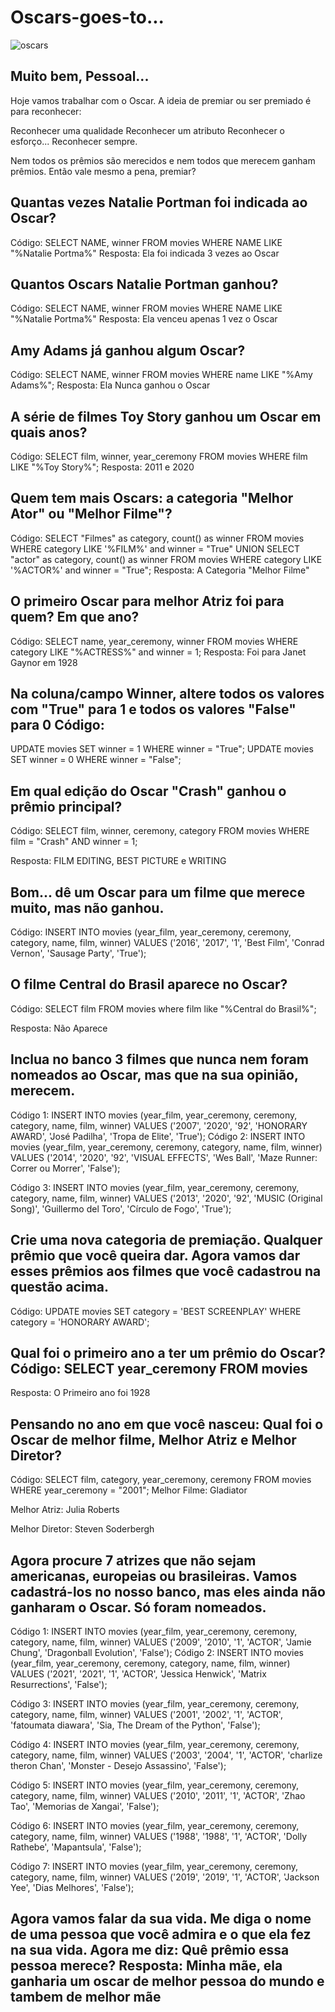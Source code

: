 # Oscars-goes-to...
![oscars](https://github.com/LucasSilva77/Oscars-goes-to/assets/125465336/e30d2620-d66e-4f14-97c7-30e93c95f0c9) 

## Muito bem, Pessoal...
Hoje vamos trabalhar com o Oscar. A ideia de premiar ou ser premiado é para reconhecer:

Reconhecer uma qualidade Reconhecer um atributo Reconhecer o esforço... Reconhecer sempre.

Nem todos os prêmios são merecidos e nem todos que merecem ganham prêmios. Então vale mesmo a pena, premiar?

## Quantas vezes Natalie Portman foi indicada ao Oscar? 
Código: SELECT NAME, winner FROM movies WHERE NAME LIKE "%Natalie Portma%"
Resposta: Ela foi indicada 3 vezes ao Oscar

## Quantos Oscars Natalie Portman ganhou? 
Código: SELECT NAME, winner FROM movies WHERE NAME LIKE "%Natalie Portma%"
Resposta: Ela venceu apenas 1 vez o Oscar

## Amy Adams já ganhou algum Oscar? 
Código: SELECT NAME, winner FROM movies WHERE name LIKE "%Amy Adams%";
Resposta: Ela Nunca ganhou o Oscar

## A série de filmes Toy Story ganhou um Oscar em quais anos? 
Código: SELECT film, winner, year_ceremony FROM movies WHERE film LIKE "%Toy Story%";
Resposta: 2011 e 2020

## Quem tem mais Oscars: a categoria "Melhor Ator" ou "Melhor Filme"? 
Código: SELECT "Filmes" as category, count() as winner FROM movies WHERE category LIKE '%FILM%' and winner = "True" UNION SELECT "actor" as category, count() as winner FROM movies WHERE category LIKE '%ACTOR%' and winner = "True";
Resposta: A Categoria "Melhor Filme"

## O primeiro Oscar para melhor Atriz foi para quem? Em que ano? 
Código: SELECT name, year_ceremony, winner FROM movies WHERE category LIKE "%ACTRESS%" and winner = 1;
Resposta: Foi para Janet Gaynor em 1928

## Na coluna/campo Winner, altere todos os valores com "True" para 1 e todos os valores "False" para 0 Código:
UPDATE movies SET winner = 1 WHERE winner = "True"; UPDATE movies SET winner = 0 WHERE winner = "False";

## Em qual edição do Oscar "Crash" ganhou o prêmio principal?
Código: SELECT film, winner, ceremony, category FROM movies WHERE film = "Crash" AND winner = 1;

Resposta: FILM EDITING, BEST PICTURE e WRITING

## Bom... dê um Oscar para um filme que merece muito, mas não ganhou.
Código: INSERT INTO movies (year_film, year_ceremony, ceremony, category, name, film, winner) VALUES ('2016', '2017', '1', 'Best Film', 'Conrad Vernon', 'Sausage Party', 'True');

## O filme Central do Brasil aparece no Oscar?
Código: SELECT film FROM movies where film like "%Central do Brasil%";

Resposta: Não Aparece

## Inclua no banco 3 filmes que nunca nem foram nomeados ao Oscar, mas que na sua opinião, merecem. 
Código 1: INSERT INTO movies (year_film, year_ceremony, ceremony, category, name, film, winner) VALUES ('2007', '2020', '92', 'HONORARY AWARD', 'José Padilha', 'Tropa de Elite', 'True');
Código 2: INSERT INTO movies (year_film, year_ceremony, ceremony, category, name, film, winner) VALUES ('2014', '2020', '92', 'VISUAL EFFECTS', 'Wes Ball', 'Maze Runner: Correr ou Morrer', 'False');

Código 3: INSERT INTO movies (year_film, year_ceremony, ceremony, category, name, film, winner) VALUES ('2013', '2020', '92', 'MUSIC (Original Song)', 'Guillermo del Toro', 'Círculo de Fogo', 'True');

## Crie uma nova categoria de premiação. Qualquer prêmio que você queira dar. Agora vamos dar esses prêmios aos filmes que você cadastrou na questão acima.
Código: UPDATE movies SET category = 'BEST SCREENPLAY' WHERE category = 'HONORARY AWARD';

## Qual foi o primeiro ano a ter um prêmio do Oscar? Código: SELECT year_ceremony FROM movies

Resposta: O Primeiro ano foi 1928

## Pensando no ano em que você nasceu: Qual foi o Oscar de melhor filme, Melhor Atriz e Melhor Diretor?
Código: SELECT film, category, year_ceremony, ceremony FROM movies WHERE year_ceremony = "2001";
Melhor Filme: Gladiator

Melhor Atriz: Julia Roberts

Melhor Diretor: Steven Soderbergh

## Agora procure 7 atrizes que não sejam americanas, europeias ou brasileiras. Vamos cadastrá-los no nosso banco, mas eles ainda não ganharam o Oscar. Só foram nomeados. 
Código 1: INSERT INTO movies (year_film, year_ceremony, ceremony, category, name, film, winner) VALUES ('2009', '2010', '1', 'ACTOR', 'Jamie Chung', 'Dragonball Evolution', 'False');
Código 2: INSERT INTO movies (year_film, year_ceremony, ceremony, category, name, film, winner) VALUES ('2021', '2021', '1', 'ACTOR', 'Jessica Henwick', 'Matrix Resurrections', 'False');

Código 3: INSERT INTO movies (year_film, year_ceremony, ceremony, category, name, film, winner) VALUES ('2001', '2002', '1', 'ACTOR', 'fatoumata diawara', 'Sia, The Dream of the Python', 'False');

Código 4: INSERT INTO movies (year_film, year_ceremony, ceremony, category, name, film, winner) VALUES ('2003', '2004', '1', 'ACTOR', 'charlize theron Chan', 'Monster - Desejo Assassino', 'False');

Código 5: INSERT INTO movies (year_film, year_ceremony, ceremony, category, name, film, winner) VALUES ('2010', '2011', '1', 'ACTOR', 'Zhao Tao', 'Memorias de Xangai', 'False');

Código 6: INSERT INTO movies (year_film, year_ceremony, ceremony, category, name, film, winner) VALUES ('1988', '1988', '1', 'ACTOR', 'Dolly Rathebe', 'Mapantsula', 'False');

Código 7: INSERT INTO movies (year_film, year_ceremony, ceremony, category, name, film, winner) VALUES ('2019', '2019', '1', 'ACTOR', 'Jackson Yee', 'Dias Melhores', 'False');

## Agora vamos falar da sua vida. Me diga o nome de uma pessoa que você admira e o que ela fez na sua vida. Agora me diz: Quê prêmio essa pessoa merece? Resposta: Minha mãe, ela ganharia um oscar de melhor pessoa do mundo e tambem de melhor mãe
